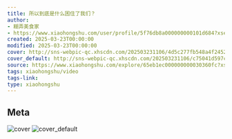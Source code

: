 ```yaml
---
title: 所以到底是什么困住了我们？
author:
- 糊弄美食家
- https://www.xiaohongshu.com/user/profile/5f76db8a000000000101d684?xsec_token=undefined
created: 2025-03-23T00:00:00
modified: 2025-03-23T00:00:00
cover: http://sns-webpic-qc.xhscdn.com/202503231106/4d5c277fb548a4f245213de3a8344ed7/1040g2sg3106k9lmk5o005nrmre50blk4bce72m8!nc_n_webp_prv_1
cover_default: http://sns-webpic-qc.xhscdn.com/202503231106/c75041d597ce28aae7338d54320fd8d7/1040g2sg3106k9lmk5o005nrmre50blk4bce72m8!nc_n_webp_mw_1
source: https://www.xiaohongshu.com/explore/65eb1ec000000000030360fc?xsec_token=ABjQo7DrAH4MQGP3t72QYcSHUIBzpnReWy3ZQAnnmv_Iw=
tags: xiaohongshu/video
tags-link:
type: xiaohongshu
---
```


## Meta

![cover](http://sns-webpic-qc.xhscdn.com/202503231106/4d5c277fb548a4f245213de3a8344ed7/1040g2sg3106k9lmk5o005nrmre50blk4bce72m8!nc_n_webp_prv_1)
![cover_default](http://sns-webpic-qc.xhscdn.com/202503231106/c75041d597ce28aae7338d54320fd8d7/1040g2sg3106k9lmk5o005nrmre50blk4bce72m8!nc_n_webp_mw_1)
